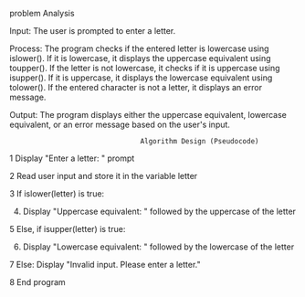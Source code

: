 problem Analysis

Input: The user is prompted to enter a letter.

Process: The program checks if the entered letter is lowercase using islower(). If it is lowercase, it displays the uppercase equivalent using toupper(). If the letter is not lowercase, it checks if it is uppercase using isupper(). If it is uppercase, it displays the lowercase equivalent using tolower(). If the entered character is not a letter, it displays an error message.

Output: The program displays either the uppercase equivalent, lowercase equivalent, or an error message based on the user's input.

                                    Algorithm Design (Pseudocode)

1 Display "Enter a letter: " prompt

2 Read user input and store it in the variable letter

3 If islower(letter) is true:

4. Display "Uppercase equivalent: " followed by the uppercase of the letter

5 Else, if isupper(letter) is true:

6. Display "Lowercase equivalent: " followed by the lowercase of the letter

7 Else: Display "Invalid input. Please enter a letter."

8 End program
